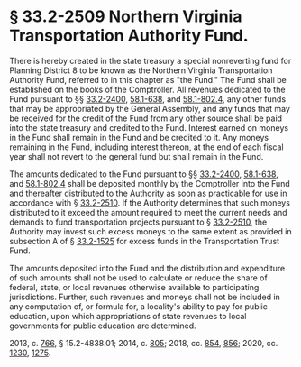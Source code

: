 # § 33.2-2509 Northern Virginia Transportation Authority Fund.

<p>There is hereby created in the state treasury a special nonreverting fund for Planning District 8 to be known as the Northern Virginia Transportation Authority Fund, referred to in this chapter as "the Fund." The Fund shall be established on the books of the Comptroller. All revenues dedicated to the Fund pursuant to §§ <a href='/vacode/33.2-2400/'>33.2-2400</a>, <a href='/vacode/58.1-638/'>58.1-638</a>, and <a href='/vacode/58.1-802.4/'>58.1-802.4</a>, any other funds that may be appropriated by the General Assembly, and any funds that may be received for the credit of the Fund from any other source shall be paid into the state treasury and credited to the Fund. Interest earned on moneys in the Fund shall remain in the Fund and be credited to it. Any moneys remaining in the Fund, including interest thereon, at the end of each fiscal year shall not revert to the general fund but shall remain in the Fund.</p><p>The amounts dedicated to the Fund pursuant to §§ <a href='/vacode/33.2-2400/'>33.2-2400</a>, <a href='/vacode/58.1-638/'>58.1-638</a>, and <a href='/vacode/58.1-802.4/'>58.1-802.4</a> shall be deposited monthly by the Comptroller into the Fund and thereafter distributed to the Authority as soon as practicable for use in accordance with § <a href='/vacode/33.2-2510/'>33.2-2510</a>. If the Authority determines that such moneys distributed to it exceed the amount required to meet the current needs and demands to fund transportation projects pursuant to § <a href='/vacode/33.2-2510/'>33.2-2510</a>, the Authority may invest such excess moneys to the same extent as provided in subsection A of § <a href='/vacode/33.2-1525/'>33.2-1525</a> for excess funds in the Transportation Trust Fund.</p><p>The amounts deposited into the Fund and the distribution and expenditure of such amounts shall not be used to calculate or reduce the share of federal, state, or local revenues otherwise available to participating jurisdictions. Further, such revenues and moneys shall not be included in any computation of, or formula for, a locality's ability to pay for public education, upon which appropriations of state revenues to local governments for public education are determined.</p><p>2013, c. <a href='http://lis.virginia.gov/cgi-bin/legp604.exe?131+ful+CHAP0766'>766</a>, § 15.2-4838.01; 2014, c. <a href='http://lis.virginia.gov/cgi-bin/legp604.exe?141+ful+CHAP0805'>805</a>; 2018, cc. <a href='http://lis.virginia.gov/cgi-bin/legp604.exe?181+ful+CHAP0854'>854</a>, <a href='http://lis.virginia.gov/cgi-bin/legp604.exe?181+ful+CHAP0856'>856</a>; 2020, cc. <a href='http://lis.virginia.gov/cgi-bin/legp604.exe?201+ful+CHAP1230'>1230</a>, <a href='http://lis.virginia.gov/cgi-bin/legp604.exe?201+ful+CHAP1275'>1275</a>.</p>
